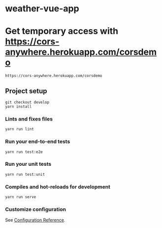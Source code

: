 # weather-vue-app

# Get temporary access with https://cors-anywhere.herokuapp.com/corsdemo
```
https://cors-anywhere.herokuapp.com/corsdemo
```

## Project setup
```
git checkout develop
yarn install
```

### Lints and fixes files
```
yarn run lint
```

### Run your end-to-end tests
```
yarn run test:e2e
```

### Run your unit tests
```
yarn run test:unit
```

### Compiles and hot-reloads for development
```
yarn run serve
```


### Customize configuration
See [Configuration Reference](https://cli.vuejs.org/config/).

